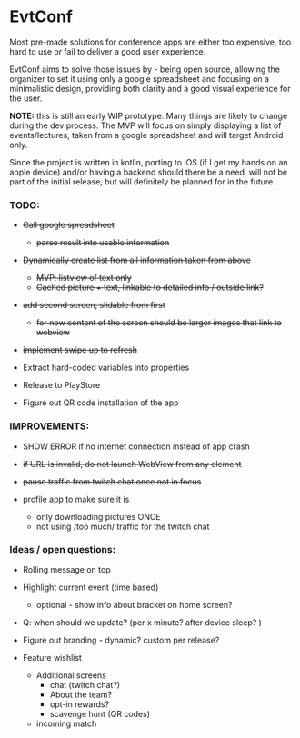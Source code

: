# EvtConf

Most pre-made solutions for conference apps are either too expensive, too hard to use or fail to deliver
a good user experience.

EvtConf aims to solve those issues by - being open source, allowing the organizer to set it using only
a google spreadsheet and focusing on a minimalistic design, providing both clarity and a good visual experience for the user.


__NOTE:__ this is still an early WIP prototype. Many things are likely to change during the dev process.
The MVP will focus on simply displaying a list of events/lectures, taken from a google spreadsheet and will target Android only.

Since the project is written in kotlin, porting to iOS (if I get my hands on an apple device)
and/or having a backend should there be a need, will not be part of the initial release, 
but will definitely be planned for in the future.

### TODO:
* ~~Call google spreadsheet~~
  * ~~parse result into usable information~~

* ~~Dynamically create list from all information taken from above~~
  * ~~MVP: listview of text only~~
  * ~~Cached picture + text, linkable to detailed info / outside link?~~

* ~~add second screen, slidable from first~~
  * ~~for now content of the screen should be larger images that link to webview~~

* ~~implement swipe up to refresh~~
  
* Extract hard-coded variables into properties


* Release to PlayStore
* Figure out QR code installation of the app

### IMPROVEMENTS:
* SHOW ERROR if no internet connection instead of app crash

* ~~if URL is invalid, do not launch WebView from any element~~
* ~~pause traffic from twitch chat once not in focus~~
* profile app to make sure it is
    * only downloading pictures ONCE
    * not using /too much/ traffic for the twitch chat

### Ideas / open questions:

* Rolling message on top

* Highlight current event (time based)
  * optional - show info about bracket on home screen?

* Q: when should we update? (per x minute? after device sleep? )
    
* Figure out branding - dynamic? custom per release?

* Feature wishlist
  * Additional screens
    * chat (twitch chat?)
    * About the team?
    * opt-in rewards?
    * scavenge hunt (QR codes)
  * incoming match